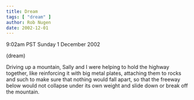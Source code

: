 ```yaml
---
title: Dream
tags: [ "dream" ]
author: Rob Nugen
date: 2002-12-01
---
```


<p class=date>9:02am PST Sunday 1 December 2002</p>

<p class=note>(dream)</p>

<p class=dream>Driving up a mountain, Sally and I were helping to hold
the highway together, like reinforcing it with big metal plates,
attaching them to rocks and such to make sure that nothing would fall
apart, so that the freeway below would not collapse under its own
weight and slide down or break off the mountain.</p>

